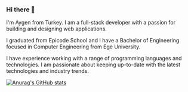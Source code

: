 ### Hi there 👋

I'm Aygen from Turkey. I am a full-stack developer with a passion for building and designing web applications. 

I graduated from Epicode School and I have a Bachelor of Engineering focused in Computer Engineering from Ege University.

I have experience working with a range of programming languages and technologies. I am passionate about keeping up-to-date with the latest technologies and industry trends.

[![Anurag's GitHub stats](https://github-readme-stats.vercel.app/api?username=aygenyucel)](https://github.com/anuraghazra/github-readme-stats)
